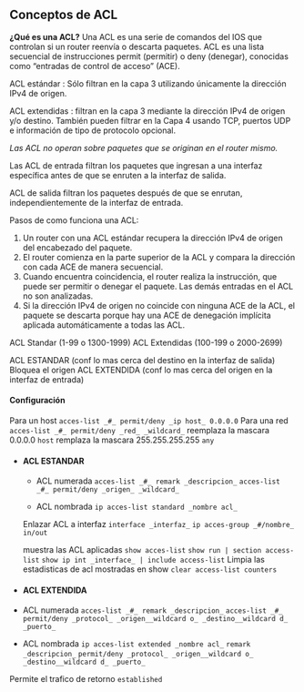 ## Conceptos de ACL

**¿Qué es una ACL?** Una ACL es una serie de comandos del IOS que controlan si un router reenvía o descarta paquetes. 
ACL es una lista secuencial de instrucciones permit (permitir) o deny (denegar), conocidas como “entradas de control de acceso” (ACE).

ACL estándar : Sólo filtran en la capa 3 utilizando únicamente la dirección IPv4 de origen. 

ACL extendidas : filtran en la capa 3 mediante la dirección IPv4 de origen y/o destino. También pueden filtrar en la Capa 4 usando TCP, puertos UDP e información de tipo de protocolo opcional.

_Las ACL no operan sobre paquetes que se originan en el router mismo._

Las ACL de entrada filtran los paquetes que ingresan a una interfaz específica antes de que se enruten a la interfaz de salida. 

ACL de salida filtran los paquetes después de que se enrutan, independientemente de la interfaz de entrada.

Pasos de como funciona una ACL:

1. Un router con una ACL estándar recupera la dirección IPv4 de origen del encabezado del paquete. 
2. El router comienza en la parte superior de la ACL y compara la dirección con cada ACE de manera secuencial. 
3. Cuando encuentra coincidencia, el router realiza la instrucción, que puede ser permitir o denegar el paquete. Las demás entradas en el ACL no son analizadas. 
4. Si la dirección IPv4 de origen no coincide con ninguna ACE de la ACL, el paquete se descarta porque hay una ACE de denegación implícita aplicada automáticamente a todas las ACL.

ACL Standar (1-99 o 1300-1999)
ACL Extendidas  (100-199 o 2000-2699)

ACL ESTANDAR (conf lo mas cerca del destino en la interfaz de salida) Bloquea el origen
ACL EXTENDIDA (conf lo mas cerca del origen en la interfaz de entrada)

#### Configuración

Para un host
`acces-list _#_ permit/deny _ip host_ 0.0.0.0`
Para una red
`acces-list _#_ permit/deny _red_ _wildcard_`
reemplaza la mascara 0.0.0.0
`host`
remplaza la mascara 255.255.255.255
`any`

- #### ACL ESTANDAR 
	
	- ACL numerada 
	`acces-list _#_ remark _descripcion_`
	`acces-list _#_ permit/deny _origen_ _wildcard_`
	
	- ACL nombrada
	`ip acces-list standard _nombre acl_`
	
	Enlazar ACL a interfaz
	`interface _interfaz_`
	`ip acces-group _#/nombre_ in/out`
	
	muestra las ACL aplicadas
	`show acces-list`
	`show run | section access-list`
	`show ip int _interface_ | include access-list`
	Limpia las estadisticas de acl mostradas en show
	`clear access-list counters` 

- #### ACL EXTENDIDA 

- ACL numerada 
`acces-list _#_ remark _descripcion_`
`acces-list _#_ permit/deny _protocol_ _origen__wildcard o_ _destino__wildcard d_ _puerto_`

- ACL nombrada
`ip acces-list extended _nombre acl_`
`remark _descripcion_`
`permit/deny _protocol_ _origen__wildcard o_ _destino__wildcard d_ _puerto_`

Permite el trafico de retorno
`established`